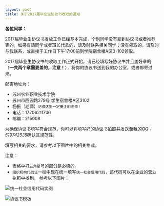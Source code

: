 ```yaml
---
layout: post
title: 关于2017届毕业生协议书收取的通知
---
```


**各位同学：**

2017届毕业生协议书发放工作已经基本完成，个别同学没有拿到协议书或者推荐表的，如果有请同学或者班长代拿的，请及时联系相关同学；没有领取的，请及时与我联系，或直接于工作日下午17:00前到学院宿舍楼A区3-102领取。

<!--more-->

2017届毕业生协议书的收取工作正式开始，请已经填写好协议书并且盖好章的（**一共两个章需要盖的，注意！**），将你的协议书送到我的办公室，或者邮寄过来。

邮寄地址为：

* 苏州农业职业技术学院
* 苏州市西园路279号 学生宿舍楼A区3102
* 杨振（老师）`记得这里一定要注明老师！` 
* 电话：17706211706
* 邮编：215008

为确保协议书填写符合规范，你可以将填写好的协议书拍照并发送至我的*QQ：519742535*确认其规范性。

填写相关的要求，请参考以下图片中的相关格式。

注意：
* 表格中打`五角星`号的部分是必填的。
* `组织机构代码证`一栏中现在统一填写`统一社会信用代码`，该代码可以在企业的营业执照中找到。
参考以下图片：

![统一社会信用代码实例](https://raw.githubusercontent.com/zhenyangleo/zhenyangleo.github.io/master/post-image/20170302-%E8%90%A5%E4%B8%9A%E6%89%A7%E7%85%A7%E6%A0%B7%E6%9C%AC.jpg)

![协议书模板](https://raw.githubusercontent.com/zhenyangleo/zhenyangleo.github.io/master/post-image/20170302-%E5%B0%B1%E4%B8%9A%E5%8D%8F%E8%AE%AE%E4%B9%A6%E6%8F%90%E4%BA%A4%E6%A0%B7%E6%9C%AC.jpg)
